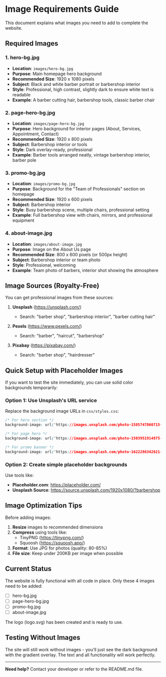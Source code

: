 # Image Requirements Guide

This document explains what images you need to add to complete the website.

## Required Images

### 1. hero-bg.jpg
- **Location**: `images/hero-bg.jpg`
- **Purpose**: Main homepage hero background
- **Recommended Size**: 1920 x 1080 pixels
- **Subject**: Black and white barber portrait or barbershop interior
- **Style**: Professional, high contrast, slightly dark to ensure white text is readable
- **Example**: A barber cutting hair, barbershop tools, classic barber chair

### 2. page-hero-bg.jpg
- **Location**: `images/page-hero-bg.jpg`
- **Purpose**: Hero background for interior pages (About, Services, Appointment, Contact)
- **Recommended Size**: 1920 x 800 pixels
- **Subject**: Barbershop interior or tools
- **Style**: Dark overlay-ready, professional
- **Example**: Barber tools arranged neatly, vintage barbershop interior, barber pole

### 3. promo-bg.jpg
- **Location**: `images/promo-bg.jpg`
- **Purpose**: Background for the "Team of Professionals" section on homepage
- **Recommended Size**: 1920 x 600 pixels
- **Subject**: Barbershop interior
- **Style**: Busy barbershop scene, multiple chairs, professional setting
- **Example**: Full barbershop view with chairs, mirrors, and professional equipment

### 4. about-image.jpg
- **Location**: `images/about-image.jpg`
- **Purpose**: Image on the About Us page
- **Recommended Size**: 800 x 600 pixels (or 500px height)
- **Subject**: Barbershop interior or team photo
- **Style**: Professional, welcoming
- **Example**: Team photo of barbers, interior shot showing the atmosphere

## Image Sources (Royalty-Free)

You can get professional images from these sources:

1. **Unsplash** (https://unsplash.com/)
   - Search: "barber shop", "barbershop interior", "barber cutting hair"
   
2. **Pexels** (https://www.pexels.com/)
   - Search: "barber", "haircut", "barbershop"
   
3. **Pixabay** (https://pixabay.com/)
   - Search: "barber shop", "hairdresser"

## Quick Setup with Placeholder Images

If you want to test the site immediately, you can use solid color backgrounds temporarily:

### Option 1: Use Unsplash's URL service
Replace the background image URLs in `css/styles.css`:

```css
/* For hero section */
background-image: url('https://images.unsplash.com/photo-1585747860715-2ba37e788b70?w=1920');

/* For page hero */
background-image: url('https://images.unsplash.com/photo-1503951914875-452162b0f3f1?w=1920');

/* For promo banner */
background-image: url('https://images.unsplash.com/photo-1622286342621-4bd786c2447c?w=1920');
```

### Option 2: Create simple placeholder backgrounds
Use tools like:
- **Placeholder.com**: https://placeholder.com/
- **Unsplash Source**: https://source.unsplash.com/1920x1080/?barbershop

## Image Optimization Tips

Before adding images:

1. **Resize** images to recommended dimensions
2. **Compress** using tools like:
   - TinyPNG (https://tinypng.com/)
   - Squoosh (https://squoosh.app/)
3. **Format**: Use JPG for photos (quality: 80-85%)
4. **File size**: Keep under 200KB per image when possible

## Current Status

The website is fully functional with all code in place. Only these 4 images need to be added:

- [ ] hero-bg.jpg
- [ ] page-hero-bg.jpg
- [ ] promo-bg.jpg
- [ ] about-image.jpg

The logo (logo.svg) has been created and is ready to use.

## Testing Without Images

The site will still work without images - you'll just see the dark background with the gradient overlay. The text and all functionality will work perfectly.

---

**Need help?** Contact your developer or refer to the README.md file.
